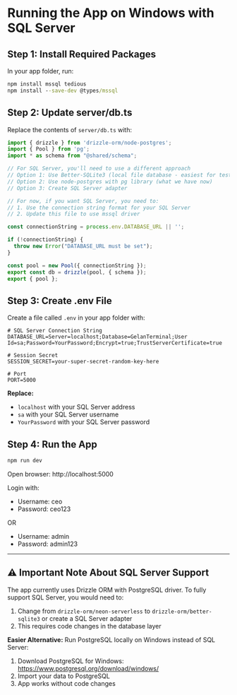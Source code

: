 # Running the App on Windows with SQL Server

## Step 1: Install Required Packages

In your app folder, run:

```cmd
npm install mssql tedious
npm install --save-dev @types/mssql
```

## Step 2: Update server/db.ts

Replace the contents of `server/db.ts` with:

```typescript
import { drizzle } from 'drizzle-orm/node-postgres';
import { Pool } from 'pg';
import * as schema from "@shared/schema";

// For SQL Server, you'll need to use a different approach
// Option 1: Use Better-SQLite3 (local file database - easiest for testing)
// Option 2: Use node-postgres with pg library (what we have now)
// Option 3: Create SQL Server adapter

// For now, if you want SQL Server, you need to:
// 1. Use the connection string format for your SQL Server
// 2. Update this file to use mssql driver

const connectionString = process.env.DATABASE_URL || '';

if (!connectionString) {
  throw new Error("DATABASE_URL must be set");
}

const pool = new Pool({ connectionString });
export const db = drizzle(pool, { schema });
export { pool };
```

## Step 3: Create .env File

Create a file called `.env` in your app folder with:

```env
# SQL Server Connection String
DATABASE_URL=Server=localhost;Database=GelanTerminal;User Id=sa;Password=YourPassword;Encrypt=true;TrustServerCertificate=true

# Session Secret
SESSION_SECRET=your-super-secret-random-key-here

# Port
PORT=5000
```

**Replace:**
- `localhost` with your SQL Server address
- `sa` with your SQL Server username
- `YourPassword` with your SQL Server password

## Step 4: Run the App

```cmd
npm run dev
```

Open browser: http://localhost:5000

Login with:
- Username: ceo
- Password: ceo123

OR

- Username: admin
- Password: admin123

---

## ⚠️ Important Note About SQL Server Support

The app currently uses Drizzle ORM with PostgreSQL driver. To fully support SQL Server, you would need to:

1. Change from `drizzle-orm/neon-serverless` to `drizzle-orm/better-sqlite3` or create a SQL Server adapter
2. This requires code changes in the database layer

**Easier Alternative:**
Run PostgreSQL locally on Windows instead of SQL Server:
1. Download PostgreSQL for Windows: https://www.postgresql.org/download/windows/
2. Import your data to PostgreSQL
3. App works without code changes
